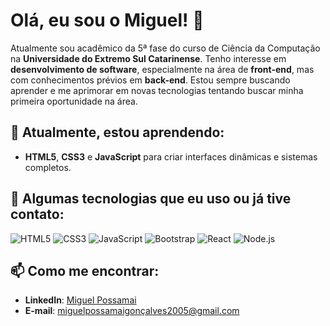 # Olá, eu sou o Miguel! 👋

Atualmente sou acadêmico da 5ª fase do curso de Ciência da Computação na **Universidade do Extremo Sul Catarinense**. Tenho interesse em **desenvolvimento de software**, especialmente na área de **front-end**, mas com conhecimentos prévios em **back-end**. Estou sempre buscando aprender e me aprimorar em novas tecnologias tentando buscar minha primeira oportunidade na área.

## 🌱 Atualmente, estou aprendendo:
- **HTML5**, **CSS3** e **JavaScript** para criar interfaces dinâmicas e sistemas completos.

## 🚀 Algumas tecnologias que eu uso ou já tive contato:
![HTML5](https://img.shields.io/badge/HTML5-E34F26?style=for-the-badge&logo=html5&logoColor=white)
![CSS3](https://img.shields.io/badge/CSS3-1572B6?style=for-the-badge&logo=css3&logoColor=white)
![JavaScript](https://img.shields.io/badge/JavaScript-F7DF1E?style=for-the-badge&logo=javascript&logoColor=black)
![Bootstrap](https://img.shields.io/badge/Bootstrap-563D7C?style=for-the-badge&logo=bootstrap&logoColor=white)
![React](https://img.shields.io/badge/React-61DAFB?style=for-the-badge&logo=react&logoColor=black)
![Node.js](https://img.shields.io/badge/Node.js-339933?style=for-the-badge&logo=node.js&logoColor=white)

## 📫 Como me encontrar:
- **LinkedIn**: [Miguel Possamai](https://www.linkedin.com/in/miguel-possamai-gon%C3%A7alves/)
- **E-mail**: miguelpossamaigonçalves2005@gmail.com
